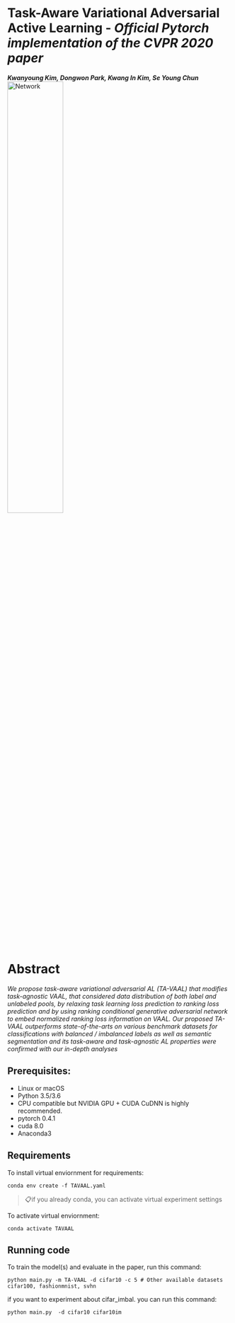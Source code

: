# __Task-Aware Variational Adversarial Active Learning__ - _Official Pytorch implementation of the CVPR 2020 paper_

__*Kwanyoung Kim, Dongwon Park, Kwang In Kim, Se Young Chun*__
<img src="./plots/Network.png" width="50%" height="50%" alt="Network"></img>

# Abstract
_We propose task-aware variational adversarial AL (TA-VAAL) that modifies task-agnostic VAAL, that considered data distribution of both label and
unlabeled pools, by relaxing task learning loss prediction to ranking loss prediction and by using ranking conditional
generative adversarial network to embed normalized ranking loss information on VAAL. Our proposed TA-VAAL outperforms state-of-the-arts on various benchmark datasets for
classifications with balanced / imbalanced labels as well as semantic segmentation and its task-aware and task-agnostic AL properties were confirmed with our in-depth analyses_
## Prerequisites:   
- Linux or macOS
- Python 3.5/3.6
- CPU compatible but NVIDIA GPU + CUDA CuDNN is highly recommended.
- pytorch 0.4.1
- cuda 8.0
- Anaconda3

## Requirements

To install virtual enviornment for requirements:

```setup
conda env create -f TAVAAL.yaml
```

> 📋if you already conda, you can activate virtual experiment settings

To activate virtual enviornment:

```activate
conda activate TAVAAL
```

## Running code

To train the model(s) and evaluate in the paper, run this command:

```train
python main.py -m TA-VAAL -d cifar10 -c 5 # Other available datasets cifar100, fashionmnist, svhn
```

if you want to experiment about cifar_imbal. you can run this command:

```
python main.py  -d cifar10 cifar10im
```
